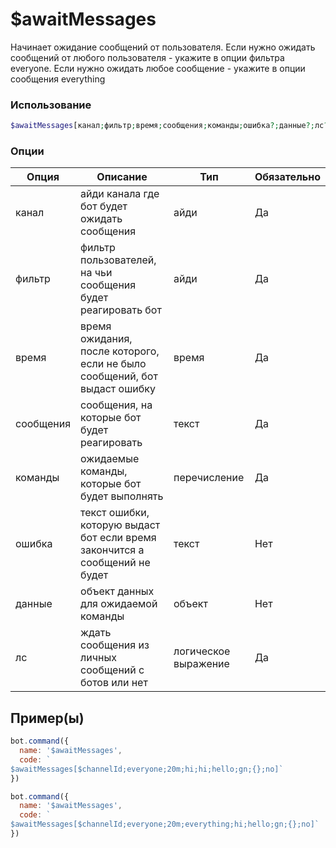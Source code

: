 # $awaitMessages
Начинает ожидание сообщений от пользователя. Если нужно ожидать сообщений от любого пользователя - укажите в опции фильтра everyone. Если нужно ожидать любое сообщение - укажите в опции сообщения everything
### Использование
```php
$awaitMessages[канал;фильтр;время;сообщения;команды;ошибка?;данные?;лс?] 
```

### Опции

| Опция | Описание | Тип | Обязательно |
|--------|-------------|------|----------|
| канал | айди канала где бот будет ожидать сообщения | айди | Да | 
| фильтр | фильтр пользователей, на чьи сообщения будет реагировать бот | айди | Да | 
| время | время ожидания, после которого, если не было сообщений, бот выдаст ошибку | время | Да |
| сообщения | сообщения, на которые бот будет реагировать | текст | Да |
| команды | ожидаемые команды, которые бот будет выполнять | перечисление | Да |
| ошибка | текст ошибки, которую выдаст бот если время закончится а сообщений не будет | текст | Нет |
| данные | объект данных для ожидаемой команды | объект | Нет |
| лс | ждать сообщения из личных сообщений с ботов или нет | логическое выражение | Да |
## Пример(ы)

```javascript
bot.command({
  name: '$awaitMessages',
  code: `
$awaitMessages[$channelId;everyone;20m;hi;hi;hello;gn;{};no]`
})
```
```javascript
bot.command({
  name: '$awaitMessages',
  code: `
$awaitMessages[$channelId;everyone;20m;everything;hi;hello;gn;{};no]`
})
```
